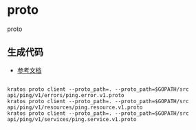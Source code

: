 # proto

proto

## 生成代码

- [参考文档](./../README.md)

```shell

kratos proto client --proto_path=. --proto_path=$GOPATH/src api/ping/v1/errors/ping.error.v1.proto
kratos proto client --proto_path=. --proto_path=$GOPATH/src api/ping/v1/resources/ping.resource.v1.proto
kratos proto client --proto_path=. --proto_path=$GOPATH/src api/ping/v1/services/ping.service.v1.proto

```
